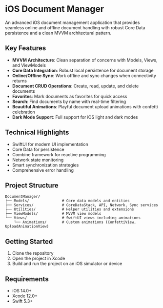 # iOS Document Manager

An advanced iOS document management application that provides seamless online and offline document handling with robust Core Data persistence and a clean MVVM architectural pattern.

## Key Features

- **MVVM Architecture**: Clean separation of concerns with Models, Views, and ViewModels
- **Core Data Integration**: Robust local persistence for document storage
- **Online/Offline Sync**: Work offline and sync changes when connectivity returns
- **Document CRUD Operations**: Create, read, update, and delete documents
- **Favorites**: Mark documents as favorites for quick access
- **Search**: Find documents by name with real-time filtering
- **Beautiful Animations**: Playful document upload animations with confetti celebration
- **Dark Mode Support**: Full support for iOS light and dark modes

## Technical Highlights

- SwiftUI for modern UI implementation
- Core Data for persistence
- Combine framework for reactive programming
- Network state monitoring
- Smart synchronization strategies
- Comprehensive error handling

## Project Structure

```
DocumentManager/
├── Models/               # Core data models and entities
├── Services/             # CoreDataStack, API, Network, Sync services
├── Utilities/            # Helper utilities and extensions
├── ViewModels/           # MVVM view models
└── Views/                # SwiftUI views including animations
    └── Animations/       # Custom animations (ConfettiView, UploadAnimationView)
```

## Getting Started

1. Clone the repository
2. Open the project in Xcode
3. Build and run the project on an iOS simulator or device

## Requirements

- iOS 14.0+
- Xcode 12.0+
- Swift 5.3+